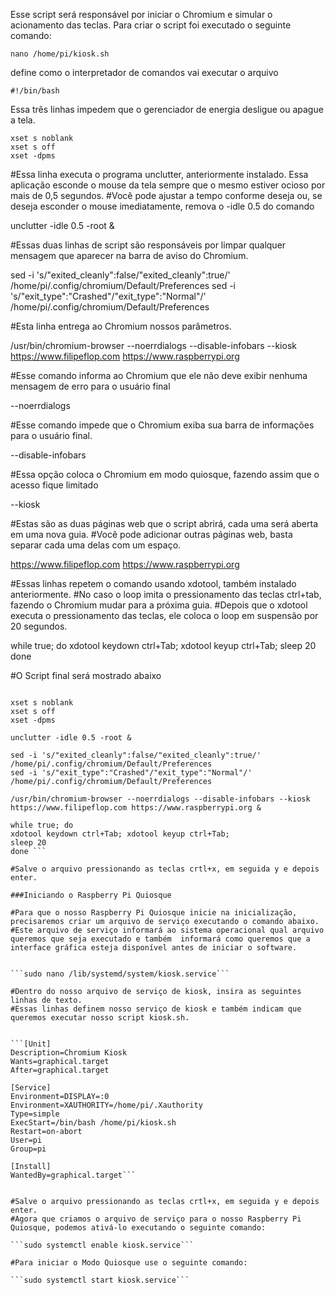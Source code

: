 Esse script será responsável por iniciar o Chromium e simular o acionamento das teclas. Para criar o script foi executado o seguinte comando:

```nano /home/pi/kiosk.sh```

define como o interpretador de comandos vai executar o arquivo

```
#!/bin/bash 
```

Essa três linhas impedem que o gerenciador de energia desligue ou apague a tela.

```
xset s noblank
xset s off
xset -dpms 
```

#Essa linha executa o programa unclutter, anteriormente instalado. Essa aplicação esconde o mouse da tela sempre que o mesmo estiver ocioso por mais de 0,5 segundos. 
#Você pode ajustar a tempo conforme deseja ou, se deseja esconder o mouse imediatamente, remova o -idle 0.5 do comando

unclutter -idle 0.5 -root &

#Essas duas linhas de script são responsáveis por limpar qualquer mensagem que aparecer na barra de aviso do Chromium.

sed -i 's/"exited_cleanly":false/"exited_cleanly":true/' /home/pi/.config/chromium/Default/Preferences
sed -i 's/"exit_type":"Crashed"/"exit_type":"Normal"/' /home/pi/.config/chromium/Default/Preferences

#Esta linha entrega ao Chromium nossos parâmetros.

/usr/bin/chromium-browser --noerrdialogs --disable-infobars --kiosk https://www.filipeflop.com https://www.raspberrypi.org

#Esse comando informa ao Chromium que ele não deve exibir nenhuma mensagem de erro para o usuário final

--noerrdialogs

#Esse comando impede que o Chromium exiba sua barra de informações para o usuário final.

--disable-infobars


#Essa opção coloca o Chromium em modo quiosque, fazendo assim que o acesso fique limitado

--kiosk

#Estas são as duas páginas web que o script abrirá, cada uma será aberta em uma nova guia. 
#Você pode adicionar outras páginas web, basta separar cada uma delas com um espaço.

https://www.filipeflop.com https://www.raspberrypi.org

#Essas linhas repetem o comando usando xdotool, também instalado anteriormente. 
#No caso o loop imita o pressionamento das teclas ctrl+tab, fazendo o Chromium mudar para a próxima guia. 
#Depois que o xdotool executa o pressionamento das teclas, ele coloca o loop em suspensão por 20 segundos.

while true; do
xdotool keydown ctrl+Tab; xdotool keyup ctrl+Tab;
sleep 20
done

#O Script final será mostrado abaixo

```#!/bin/bash
 
xset s noblank
xset s off
xset -dpms
 
unclutter -idle 0.5 -root &
 
sed -i 's/"exited_cleanly":false/"exited_cleanly":true/' /home/pi/.config/chromium/Default/Preferences
sed -i 's/"exit_type":"Crashed"/"exit_type":"Normal"/' /home/pi/.config/chromium/Default/Preferences
 
/usr/bin/chromium-browser --noerrdialogs --disable-infobars --kiosk https://www.filipeflop.com https://www.raspberrypi.org &
 
while true; do
xdotool keydown ctrl+Tab; xdotool keyup ctrl+Tab;
sleep 20
done ```

#Salve o arquivo pressionando as teclas crtl+x, em seguida y e depois enter.

###Iniciando o Raspberry Pi Quiosque

#Para que o nosso Raspberry Pi Quiosque inicie na inicialização, precisaremos criar um arquivo de serviço executando o comando abaixo. 
#Este arquivo de serviço informará ao sistema operacional qual arquivo queremos que seja executado e também  informará como queremos que a interface gráfica esteja disponível antes de iniciar o software.


```sudo nano /lib/systemd/system/kiosk.service```

#Dentro do nosso arquivo de serviço de kiosk, insira as seguintes linhas de texto. 
#Essas linhas definem nosso serviço de kiosk e também indicam que queremos executar nosso script kiosk.sh.


```[Unit]
Description=Chromium Kiosk
Wants=graphical.target
After=graphical.target
 
[Service]
Environment=DISPLAY=:0
Environment=XAUTHORITY=/home/pi/.Xauthority
Type=simple
ExecStart=/bin/bash /home/pi/kiosk.sh
Restart=on-abort
User=pi
Group=pi
 
[Install]
WantedBy=graphical.target```


#Salve o arquivo pressionando as teclas crtl+x, em seguida y e depois enter. 
#Agora que criamos o arquivo de serviço para o nosso Raspberry Pi Quiosque, podemos ativá-lo executando o seguinte comando:

```sudo systemctl enable kiosk.service```

#Para iniciar o Modo Quiosque use o seguinte comando:

```sudo systemctl start kiosk.service```


















































